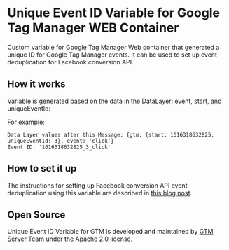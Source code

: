 # Unique Event ID Variable for Google Tag Manager WEB Container 

Custom variable for Google Tag Manager Web container that generated a unique ID for Google Tag Manager events. 
It can be used to set up event deduplication for Facebook conversion API.


## How it works

Variable is generated based on the data in the DataLayer: event, start, and uniqueEventId:

For example:
```
Data Layer values after this Message: {gtm: {start: 1616318632825, uniqueEventId: 3}, event: 'click'}
Event ID: '1616318632825_3_click'
```

## How to set it up

The instructions for setting up Facebook conversion API event deduplication using this variable are described in [this blog post](https://gtm-server.com/how-to-set-up-facebook-event-deduplication-in-google-tag-manager/).


## Open Source

Unique Event ID Variable for GTM is developed and maintained by [GTM Server Team](https://gtm-server.com/) under the Apache 2.0 license.

